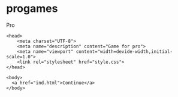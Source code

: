# progames
Pro
<!DOCTYPE html>
<html>

    <head>
        <meta charset="UTF-8">
        <meta name="description" content="Game for pro">
        <meta name="viewport" content="width=devide-width,initial-scale=1.0">
        <link rel="stylesheet" href="style.css">
    </head>

    <body>
      <a href="ind.html">Continue</a>
    </body>
    
</html>
